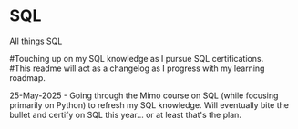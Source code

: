 # SQL
All things SQL

#Touching up on my SQL knowledge as I pursue SQL certifications.  
#This readme will act as a changelog as I progress with my learning roadmap.

25-May-2025 - Going through the Mimo course on SQL (while focusing primarily on Python) to refresh my SQL knowledge. Will eventually bite the bullet and certify on SQL this year... or at least that's the plan.
